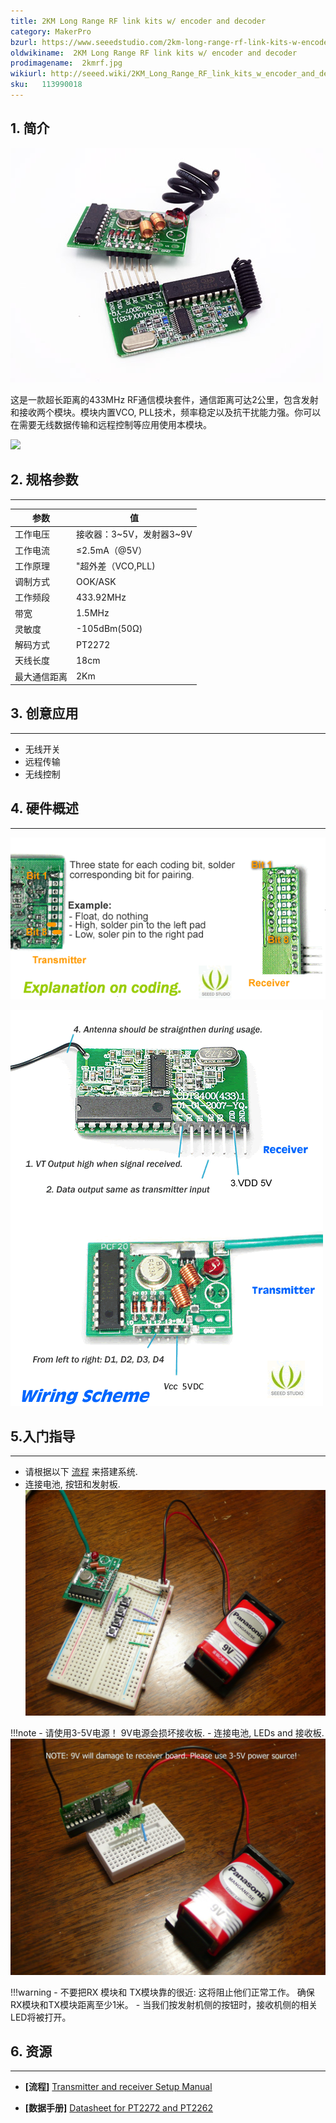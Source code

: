 ```yaml
---
title: 2KM Long Range RF link kits w/ encoder and decoder
category: MakerPro
bzurl: https://www.seeedstudio.com/2km-long-range-rf-link-kits-w-encoder-and-decoder-p-321.html?cPath=139_140
oldwikiname:  2KM Long Range RF link kits w/ encoder and decoder
prodimagename:  2kmrf.jpg
wikiurl: http://seeed.wiki/2KM_Long_Range_RF_link_kits_w_encoder_and_decoder
sku:   113990018
---
```

##  1.	简介

![](https://github.com/SeeedDocument/2KM_Long_Range_RF_link_kits_w_encoder_and_decoder/raw/master/img/2kmrf.jpg)

这是一款超长距离的433MHz RF通信模块套件，通信距离可达2公里，包含发射和接收两个模块。模块内置VCO, PLL技术，频率稳定以及抗干扰能力强。你可以在需要无线数据传输和远程控制等应用使用本模块。

[![](https://github.com/SeeedDocument/wiki_chinese/raw/master/docs/images/click_to_buy.PNG)](https://item.taobao.com/item.htm?spm=a1z10.3-c.w4002-11172317909.10.5e478797pm0Yu9&id=527004631129)

##   2.	规格参数
---
| 参数         | 值                       |
|--------------|--------------------------|
| 工作电压     | 接收器：3~5V，发射器3~9V |
| 工作电流     | ≤2.5mA（@5V）            |
| 工作原理     | "超外差（VCO,PLL)        |
| 调制方式     | OOK/ASK                  |
| 工作频段     | 433.92MHz                |
| 带宽         | 1.5MHz                   |
| 灵敏度       | -105dBm(50Ω)             |
| 解码方式     | PT2272                   |
| 天线长度     | 18cm                     |
| 最大通信距离 | 2Km                      |

##   3. 创意应用
---
*   无线开关
*   远程传输
*   无线控制

##   4. 硬件概述
---
![](https://github.com/SeeedDocument/2KM_Long_Range_RF_link_kits_w_encoder_and_decoder/raw/master/img/433rf5.png)

![](https://github.com/SeeedDocument/2KM_Long_Range_RF_link_kits_w_encoder_and_decoder/raw/master/img/433rf6.png)

##  5.入门指导
---

- 请根据以下 [流程](https://github.com/SeeedDocument/2KM_Long_Range_RF_link_kits_w_encoder_and_decoder/raw/master/res/2KM_RF.rar) 来搭建系统.
- 连接电池, 按钮和发射板.
![](https://github.com/SeeedDocument/2KM_Long_Range_RF_link_kits_w_encoder_and_decoder/raw/master/img/2KM_TX.JPG)

!!!note
    - 请使用3-5V电源！ 9V电源会损坏接收板.
    - 连接电池, LEDs and 接收板.
![](https://github.com/SeeedDocument/2KM_Long_Range_RF_link_kits_w_encoder_and_decoder/raw/master/img/2KM_RX.JPG)

!!!warning
    - 不要把RX 模块和 TX模块靠的很近: 这将阻止他们正常工作。 确保RX模块和TX模块距离至少1米。
    - 当我们按发射机侧的按钮时，接收机侧的相关LED将被打开。

## 6. 资源
---
- **[流程]**   [Transmitter and receiver Setup Manual](https://github.com/SeeedDocument/2KM_Long_Range_RF_link_kits_w_encoder_and_decoder/raw/master/res/2KM_RF.rar)

- **[数据手册]**   [Datasheet for PT2272 and PT2262](http://www.datasheetcatalog.org/datasheet/PrincetonTechnologyCorporation/mXusxsq.pdf)
